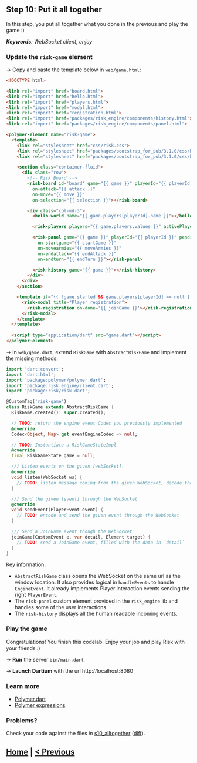 ## Step 10: Put it all together

In this step, you put all together what you done in the previous and play the game :)

_**Keywords**: WebSocket client, enjoy_

### Update the `risk-game` element

&rarr; Copy and paste the template below in `web/game.html`:

```HTML
<!DOCTYPE html>

<link rel="import" href="board.html">
<link rel="import" href="hello.html">
<link rel="import" href="players.html">
<link rel="import" href="modal.html">
<link rel="import" href="registration.html">
<link rel="import" href="packages/risk_engine/components/history.html">
<link rel="import" href="packages/risk_engine/components/panel.html">

<polymer-element name="risk-game">
  <template>
    <link rel="stylesheet" href="css/risk.css">
    <link rel="stylesheet" href="packages/bootstrap_for_pub/3.1.0/css/bootstrap.min.css">
    <link rel="stylesheet" href="packages/bootstrap_for_pub/3.1.0/css/bootstrap-theme.min.css">

    <section class="container-fluid">
      <div class="row">
        <!-- Risk Board -->
        <risk-board id='board' game="{{ game }}" playerId="{{ playerId }}" class="col-md-9"
          on-attack="{{ attack }}"
          on-move="{{ move }}"
          on-selection="{{ selection }}"></risk-board>

        <div class="col-md-3">
          <hello-world name="{{ game.players[playerId].name }}"></hello-world>

          <risk-players players="{{ game.players.values }}" activePlayerId="{{ game.activePlayerId }}" playersOrder="{{ game.playersOrder }}"></risk-players>

          <risk-panel game="{{ game }}" playerId="{{ playerId }}" pendingMove="{{ pendingMove }}"
            on-startgame="{{ startGame }}"
            on-movearmies="{{ moveArmies }}"
            on-endattack="{{ endAttack }}"
            on-endturn="{{ endTurn }}"></risk-panel>

          <risk-history game="{{ game }}"></risk-history>
        </div>
      </div>
    </section>

    <template if="{{ !game.started && game.players[playerId] == null }}">
      <risk-modal title="Player registration">
        <risk-registration on-done='{{ joinGame }}'></risk-registration>
      </risk-modal>
    </template>
  </template>
  
  <script type="application/dart" src="game.dart"></script>
</polymer-element>
```

&rarr; In `web/game.dart`, extend `RiskGame` with `AbstractRiskGame` and implement the missing methods:

```Dart
import 'dart:convert';
import 'dart:html';
import 'package:polymer/polymer.dart';
import 'package:risk_engine/client.dart';
import 'package:risk/risk.dart';

@CustomTag('risk-game')
class RiskGame extends AbstractRiskGame {
  RiskGame.created(): super.created();

  // TODO: return the engine event Codec you previously implemented
  @override
  Codec<Object, Map> get eventEngineCodec => null;

  // TODO: Instantiate a RiskGameStateImpl
  @override
  final RiskGameState game = null;

  /// Listen events on the given [webSocket].
  @override
  void listen(WebSocket ws) {
    // TODO: listen message coming from the given WebSocket, decode them and handle them with `handleEvents`
  }

  /// Send the given [event] through the WebSocket 
  @override
  void sendEvent(PlayerEvent event) {
    // TODO: encode and send the given event through the WebSocket
  }

  /// Send a JoinGame event though the WebSocket
  joinGame(CustomEvent e, var detail, Element target) {
    // TODO: send a JoinGame event, filled with the data in `detail`
  }
}
```

Key information:
* `AbstractRiskGame` class opens the WebSocket on the same url as the window location. It also provides logical in `handleEvents` to handle `EngineEvent`. It already implements Player interaction events sending the right `PlayerEvent`.
* The `risk-panel` custom element provided in the `risk_engine` lib and handles some of the user interactions.
* The `risk-history` displays all the human readable incoming events.

### Play the game

Congratulations!
You finish this codelab. Enjoy your job and play Risk with your friends :)

&rarr; **Run** the server `bin/main.dart`

&rarr; **Launch Dartium** with the url http://localhost:8080

### Learn more
 - [Polymer.dart](https://www.dartlang.org/polymer-dart/)
 - [Polymer expressions](https://pub.dartlang.org/packages/polymer_expressions)
 
### Problems?
Check your code against the files in [s10_alltogether](../samples/s10_alltogether) ([diff](../../../compare/s9_server...s10_alltogether)).

## [Home](../README.md#code-lab-polymerdart) | [< Previous](step-9.md#step-9-server-side)

